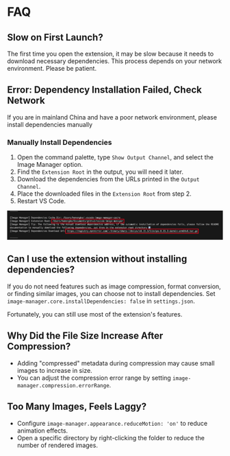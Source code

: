 # FAQ

## Slow on First Launch?

The first time you open the extension, it may be slow because it needs to download necessary dependencies. This process depends on your network environment. Please be patient.

## Error: Dependency Installation Failed, Check Network

If you are in mainland China and have a poor network environment, please install dependencies manually

### Manually Install Dependencies

1. Open the command palette, type `Show Output Channel`, and select the Image Manager option.
2. Find the `Extension Root` in the output, you will need it later.
3. Download the dependencies from the URLs printed in the `Output Channel`.
4. Place the downloaded files in the `Extension Root` from step 2.
5. Restart VS Code.

![output](./images/output.png)

## Can I use the extension without installing dependencies?

If you do not need features such as image compression, format conversion, or finding similar images, you can choose not to install dependencies. Set `image-manager.core.installDependencies: false` in `settings.json`.

Fortunately, you can still use most of the extension's features.

## Why Did the File Size Increase After Compression?

- Adding "compressed" metadata during compression may cause small images to increase in size.
- You can adjust the compression error range by setting `image-manager.compression.errorRange`.

## Too Many Images, Feels Laggy?

- Configure `image-manager.appearance.reduceMotion: 'on'` to reduce animation effects.
- Open a specific directory by right-clicking the folder to reduce the number of rendered images.

